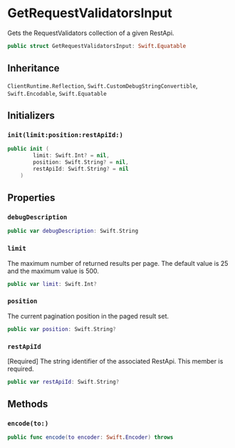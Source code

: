# GetRequestValidatorsInput

Gets the RequestValidators collection of a given RestApi.

``` swift
public struct GetRequestValidatorsInput: Swift.Equatable 
```

## Inheritance

`ClientRuntime.Reflection`, `Swift.CustomDebugStringConvertible`, `Swift.Encodable`, `Swift.Equatable`

## Initializers

### `init(limit:position:restApiId:)`

``` swift
public init (
        limit: Swift.Int? = nil,
        position: Swift.String? = nil,
        restApiId: Swift.String? = nil
    )
```

## Properties

### `debugDescription`

``` swift
public var debugDescription: Swift.String 
```

### `limit`

The maximum number of returned results per page. The default value is 25 and the maximum value is 500.

``` swift
public var limit: Swift.Int?
```

### `position`

The current pagination position in the paged result set.

``` swift
public var position: Swift.String?
```

### `restApiId`

\[Required\] The string identifier of the associated RestApi.
This member is required.

``` swift
public var restApiId: Swift.String?
```

## Methods

### `encode(to:)`

``` swift
public func encode(to encoder: Swift.Encoder) throws 
```
